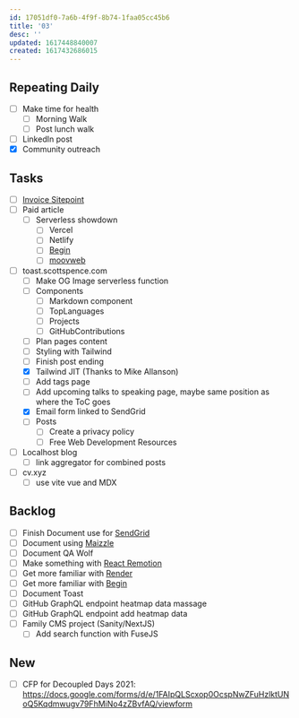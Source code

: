 ```yaml
---
id: 17051df0-7a6b-4f9f-8b74-1faa05cc45b6
title: '03'
desc: ''
updated: 1617448840007
created: 1617432686015
---
```


## Repeating Daily

- [ ] Make time for health
  - [ ] Morning Walk
  - [ ] Post lunch walk
- [ ] LinkedIn post
- [x] Community outreach

## Tasks

- [ ] [Invoice Sitepoint]
- [ ] Paid article
  - [ ] Serverless showdown
    - [ ] Vercel
    - [ ] Netlify
    - [ ] [Begin]
    - [ ] [moovweb]
- [ ] toast.scottspence.com
  - [ ] Make OG Image serverless function
  - [ ] Components
    - [ ] Markdown component
    - [ ] TopLanguages
    - [ ] Projects
    - [ ] GitHubContributions
  - [ ] Plan pages content
  - [ ] Styling with Tailwind
  - [ ] Finish post ending
  - [x] Tailwind JIT (Thanks to Mike Allanson)
  - [ ] Add tags page
  - [ ] Add upcoming talks to speaking page, maybe same position as
        where the ToC goes
  - [x] Email form linked to SendGrid
  - [ ] Posts
    - [ ] Create a privacy policy
    - [ ] Free Web Development Resources
- [ ] Localhost blog
  - [ ] link aggregator for combined posts
- [ ] cv.xyz
  - [ ] use vite vue and MDX

## Backlog

- [ ] Finish Document use for [SendGrid]
- [ ] Document using [Maizzle]
- [ ] Document QA Wolf
- [ ] Make something with [React Remotion]
- [ ] Get more familiar with [Render]
- [ ] Get more familiar with [Begin]
- [ ] Document Toast
- [ ] GitHub GraphQL endpoint heatmap data massage
- [ ] GitHub GraphQL endpoint add heatmap data
- [ ] Family CMS project (Sanity/NextJS)
  - [ ] Add search function with FuseJS

## New

- [ ] CFP for Decoupled Days 2021:
      https://docs.google.com/forms/d/e/1FAIpQLScxop0OcspNwZFuHzlktUNoQ5Kqdmwugv79FhMiNo4zZBvfAQ/viewform

<!-- Links -->

[react remotion]:
  https://twitter.com/JNYBGR/status/1358824089960542208
[maizzle]: https://maizzle.com/
[sendgrid]: https://app.sendgrid.com
[render]: https://render.com/
[begin]: https://begin.com/
[invoice sitepoint]: https://www.sitepoint.com/write-for-us/
[moovweb]: https://www.moovweb.com/
